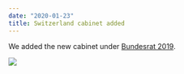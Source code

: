 ```yaml
---
date: "2020-01-23"
title: Switzerland cabinet added
---
```


We added the new cabinet under [Bundesrat 2019](http://www.parlgov.org/explore/che/cabinet/2019-12-11/).

![](/images/parliament-netherlands.jpg)
